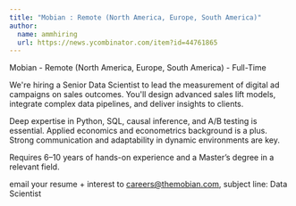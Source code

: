 ```yaml
---
title: "Mobian : Remote (North America, Europe, South America)"
author:
  name: ammhiring
  url: https://news.ycombinator.com/item?id=44761865
---
```


<JobNavigation />

Mobian - Remote (North America, Europe, South America) - Full-Time

We&#x27;re hiring a Senior Data Scientist to lead the measurement of digital ad campaigns on sales outcomes. You&#x27;ll design advanced sales lift models, integrate complex data pipelines, and deliver insights to clients.

Deep expertise in Python, SQL, causal inference, and A&#x2F;B testing is essential. 
Applied economics and econometrics background is a plus.
Strong communication and adaptability in dynamic environments are key.

Requires 6–10 years of hands-on experience and a Master’s degree in a relevant field.

email your resume + interest to careers@themobian.com, subject line: Data Scientist
<JobApplication />
